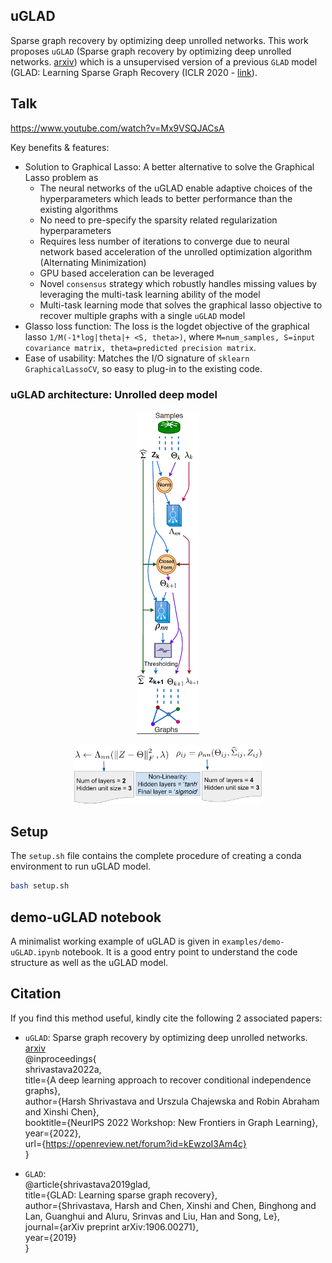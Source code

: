 ## uGLAD  
Sparse graph recovery by optimizing deep unrolled networks. This work proposes `uGLAD` (Sparse graph recovery by optimizing deep unrolled networks. [arxiv](<https://arxiv.org/abs/2205.11610>)) which is a unsupervised version of a previous `GLAD` model (GLAD: Learning Sparse Graph Recovery (ICLR 2020 - [link](<https://openreview.net/forum?id=BkxpMTEtPB>)).  

## Talk  
https://www.youtube.com/watch?v=Mx9VSQJACsA

Key benefits & features:  
- Solution to Graphical Lasso: A better alternative to solve the Graphical Lasso problem as
    - The neural networks of the uGLAD enable adaptive choices of the hyperparameters which leads to better performance than the existing algorithms  
     - No need to pre-specify the sparsity related regularization hyperparameters  
    - Requires less number of iterations to converge due to neural network based acceleration of the unrolled optimization algorithm (Alternating Minimization)    
    - GPU based acceleration can be leveraged  
    - Novel `consensus` strategy which robustly handles missing values by leveraging the multi-task learning ability of the model   
    - Multi-task learning mode that solves the graphical lasso objective to recover multiple graphs with a single `uGLAD` model  
- Glasso loss function: The loss is the logdet objective of the graphical lasso `1/M(-1*log|theta|+ <S, theta>)`, where `M=num_samples, S=input covariance matrix, theta=predicted precision matrix`.  
- Ease of usability: Matches the I/O signature of `sklearn GraphicalLassoCV`, so easy to plug-in to the existing code.  

### uGLAD architecture: Unrolled deep model

<p align="center">
  <img src="https://github.com/Harshs27/uGLAD/blob/main/.images/architecture.PNG" width="100" title="uGLAD architecture: Unrolled deep model" />
</p>

<p align="center">
  <img src="https://github.com/Harshs27/uGLAD/blob/main/.images/nn-architecture1.PNG" width="300" title="uGLAD architecture: Neural Network details" />
</p>

## Setup  
The `setup.sh` file contains the complete procedure of creating a conda environment to run uGLAD model. 
```bash
bash setup.sh
```

## demo-uGLAD notebook  
A minimalist working example of uGLAD is given in `examples/demo-uGLAD.ipynb` notebook. It is a good entry point to understand the code structure as well as the uGLAD model.  

## Citation
If you find this method useful, kindly cite the following 2 associated papers:

- `uGLAD`: Sparse graph recovery by optimizing deep unrolled networks. [arxiv](<https://arxiv.org/abs/2205.11610>)  
@inproceedings{  
shrivastava2022a,  
title={A deep learning approach to recover conditional independence graphs},  
author={Harsh Shrivastava and Urszula Chajewska and Robin Abraham and Xinshi Chen},  
booktitle={NeurIPS 2022 Workshop: New Frontiers in Graph Learning},  
year={2022},  
url={https://openreview.net/forum?id=kEwzoI3Am4c}  
}  

- `GLAD`:  
@article{shrivastava2019glad,  
  title={GLAD: Learning sparse graph recovery},  
  author={Shrivastava, Harsh and Chen, Xinshi and Chen, Binghong and Lan, Guanghui and Aluru, Srinvas and Liu, Han and Song, Le},  
  journal={arXiv preprint arXiv:1906.00271},  
  year={2019}  
}     
